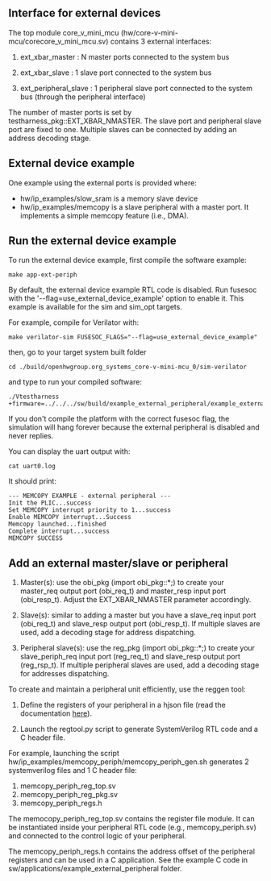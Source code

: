 ## Interface for external devices

The top module core_v_mini_mcu (hw/core-v-mini-mcu/corecore_v_mini_mcu.sv) contains 3 external interfaces:

1. ext_xbar_master : N master ports connected to the system bus

2. ext_xbar_slave : 1 slave port connected to the system bus

3. ext_peripheral_slave : 1 peripheral slave port connected to the system bus (through the peripheral interface)

The number of master ports is set by testharness_pkg::EXT_XBAR_NMASTER.
The slave port and peripheral slave port are fixed to one. Multiple slaves can be connected by adding an address decoding stage.

## External device example

One example using the external ports is provided where:

- hw/ip_examples/slow_sram is a memory slave device
- hw/ip_examples/memcopy is a slave peripheral with a master port. It implements a simple memcopy feature (i.e., DMA).

## Run the external device example

To run the external device example, first compile the software example:

```
make app-ext-periph
```

By default, the external device example RTL code is disabled. Run fusesoc with the '--flag=use_external_device_example' option to enable it. This example is available for the sim and sim_opt targets.

For example, compile for Verilator with:

```
make verilator-sim FUSESOC_FLAGS="--flag=use_external_device_example"
```

then, go to your target system built folder

```
cd ./build/openhwgroup.org_systems_core-v-mini-mcu_0/sim-verilator
```

and type to run your compiled software:

```
./Vtestharness +firmware=../../../sw/build/example_external_peripheral/example_external_peripheral.hex
```

If you don't compile the platform with the correct fusesoc flag, the simulation will hang forever because the external peripheral is disabled and never replies.

You can display the uart output with:

```
cat uart0.log
```

It should print:

```
--- MEMCOPY EXAMPLE - external peripheral ---
Init the PLIC...success
Set MEMCOPY interrupt priority to 1...success
Enable MEMCOPY interrupt...Success
Memcopy launched...finished
Complete interrupt...success
MEMCOPY SUCCESS
```

## Add an external master/slave or peripheral

1. Master(s): use the obi_pkg (import obi_pkg::\*;) to create your master_req output port (obi_req_t) and master_resp input port (obi_resp_t). Adjust the EXT_XBAR_NMASTER parameter accordingly.

2. Slave(s): similar to adding a master but you have a slave_req input port (obi_req_t) and slave_resp output port (obi_resp_t). If multiple slaves are used, add a decoding stage for address dispatching.

3. Peripheral slave(s): use the reg_pkg (import obi_pkg::\*;) to create your slave_periph_req input port (reg_req_t) and slave_resp output port (reg_rsp_t). If multiple peripheral slaves are used, add a decoding stage for addresses dispatching.

To create and maintain a peripheral unit efficiently, use the reggen tool:

1. Define the registers of your peripheral in a hjson file (read the documentation [here](https://docs.opentitan.org/doc/rm/register_tool/)).

2. Launch the regtool.py script to generate SystemVerilog RTL code and a C header file.

For example, launching the script hw/ip_examples/memcopy_periph/memcopy_periph_gen.sh generates 2 systemverilog files and 1 C header file:

1. memcopy_periph_reg_top.sv
2. memcopy_periph_reg_pkg.sv
3. memcopy_periph_regs.h

The memocopy_periph_reg_top.sv contains the register file module. It can be instantiated inside your peripheral RTL code (e.g., memcopy_periph.sv) and connected to the control logic of your peripheral.

The memcopy_periph_regs.h contains the address offset of the peripheral registers and can be used in a C application. See the example C code in sw/applications/example_external_peripheral folder.
